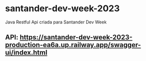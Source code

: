 # santander-dev-week-2023
Java Restful Api criada para Santander Dev Week
## API: https://santander-dev-week-2023-production-ea6a.up.railway.app/swagger-ui/index.html
